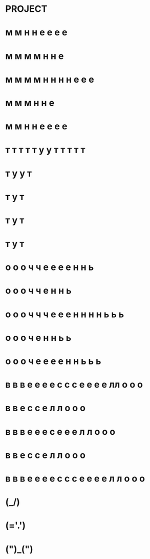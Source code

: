 # PROJECT


#     м     м      н     н  е е е е
#    м м   м м     н     н  е
#   м   м м   м    н н н н  е е е
#  м     м     м   н     н  е
# м             м  н     н  е е е е
#
# т т т т т  у    у  т т т т т
#     т       у  у       т
#     т        у         т
#     т       у          т
#     т      у           т
#    
#   о о о    ч     ч  е е е е  н     н  ь
# о     о о  ч     ч  е        н     н  ь
# о   о   о    ч ч ч  е е е    н н н н  ь ь ь
# о о     о        ч  е        н     н  ь     ь
#   о о о          ч  е е е е  н     н  ь ь ь
#  
# в в в    е е е е   с с с   е е е е     лл    о о о
# в     в  е        с     с  е          л л  о     о о
# в в в    е е е    с        е е е     л  л  о   о   о
# в     в  е        с     с  е        л   л  о о     о
# в в в    е е е е   с с с   е е е е л    л    о о о 
#
# (\_/)
# (='.')
# (")_(")
